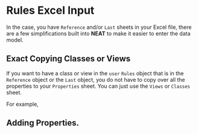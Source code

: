 # Rules Excel Input

In the case, you have `Reference` and/or `Last` sheets in your Excel file, there are a few simplifications built
into **NEAT** to make it easier to enter the data model.

## Exact Copying Classes or Views

If you want to have a class or view in the `user` `Rules` object that is in the `Reference` object or the `Last` object,
you do not have to copy over all the properties to your `Properties` sheet. You can just use the `Views` or `Classes`
sheet.

For example,


## Adding Properties.
